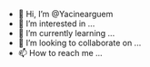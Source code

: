 - 👋 Hi, I’m @Yacinearguem
- 👀 I’m interested in ...
- 🌱 I’m currently learning ...
- 💞️ I’m looking to collaborate on ...
- 📫 How to reach me ...

<!---
Yacinearguem/Yacinearguem is a ✨ special ✨ repository because its `README.md` (this file) appears on your GitHub profile.
You can click the Preview link to take a look at your changes.
--->
